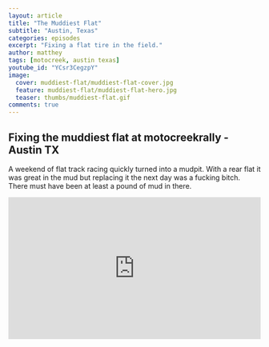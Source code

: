 ```yaml
---
layout: article
title: "The Muddiest Flat"
subtitle: "Austin, Texas"
categories: episodes
excerpt: "Fixing a flat tire in the field."
author: matthey
tags: [motocreek, austin texas]
youtube_id: "YCsr3CegzpY"
image:
  cover: muddiest-flat/muddiest-flat-cover.jpg
  feature: muddiest-flat/muddiest-flat-hero.jpg
  teaser: thumbs/muddiest-flat.gif
comments: true
---
```


## Fixing the muddiest flat at motocreekrally - Austin TX

<p>
  A weekend of flat track racing quickly turned into a mudpit.  With a rear flat it was great in the mud but replacing it the next day was a fucking bitch.  There must have been at least a pound of mud in there.
</p>

<p>
<div style="position:relative;height:0;padding-bottom:56.25%"><iframe src="https://www.youtube.com/embed/YCsr3CegzpY?ecver=2" width="640" height="360" frameborder="0" style="position:absolute;width:100%;height:100%;left:0" allowfullscreen></iframe></div>
</p>
